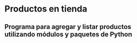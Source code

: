 # Productos en tienda

## Programa para agregar y listar productos utilizando módulos y paquetes de Python
